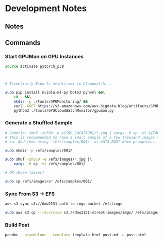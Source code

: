 # Development Notes

## Notes

## Commands

### Start GPUMon on GPU Instances

```bash
source activate pytorch_p38



# Essentially Exports nvidia-smi to Cloudwatch...

sudo pip install nvidia-ml-py boto3 pynvml &&\
    cd ~ &&\
    mkdir -p ./tools/GPUMonitoring/ &&
    curl -XGET https://s3.amazonaws.com/aws-bigdata-blog/artifacts/GPUMonitoring/gpumon.py > ./tools/GPUMonitoring/gpumon.py &&\
    python3 ./tools/GPUCloudWatchMonitor/gpumon.py
```

### Generate a Shuffled Sample

```bash
# Generic: shuf -zn500 -e ${SRC_LOCATION}/*.jpg | xargs -0 cp -vt ${TARGET_LOCATION}
# This is recommended to have a small sample of a few thousand images to run quick tests
# on. And then using `/efs/samples/001/` as DATA_ROOT when prompted...

sudo mkdir -p /efs/samples/001/

sudo shuf -zn500 -e /efs/images/*.jpg |\
    xargs -0 cp -vt /efs/samples/001/

# OR (Even lazier)

sudo cp /efs/images/a* /efs/samples/001/
```

### Sync From S3 -> EFS

```bash
aws s3 sync s3://dmw2151-path-to-imgs-bucket /efs/imgs

sudo aws s3 cp --recursive s3://dmw2151-street-images/imgs/ /efs/images/
```

### Build Post

```bash
pandoc --standalone --template template.html post.md -o post.html
```